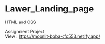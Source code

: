 # Lawer_Landing_page
HTML and CSS 

Assignment Project
<br>
View : https://moonlit-boba-cfc553.netlify.app/
